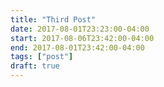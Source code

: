 ```yaml
---
title: "Third Post"
date: 2017-08-01T23:23:00-04:00
start: 2017-08-06T23:42:00-04:00
end: 2017-08-01T23:42:00-04:00
tags: ["post"]
draft: true
---
```


